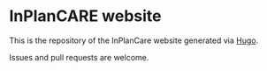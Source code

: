 # InPlanCARE website

This is the repository of the InPlanCare website generated via [Hugo](https://gohugo.io/).

Issues and pull requests are welcome.
